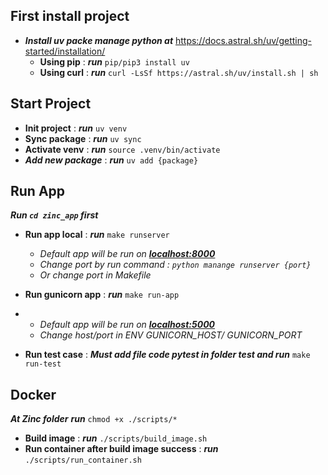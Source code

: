 ## First install project
- ***Install uv packe manage python at*** https://docs.astral.sh/uv/getting-started/installation/
  + **Using pip** : ***run*** ```pip/pip3 install uv```
  + **Using curl** : ***run*** ```curl -LsSf https://astral.sh/uv/install.sh | sh```

## Start Project
- **Init project** : ***run*** ``` uv venv ```
- **Sync package** : ***run*** ``` uv sync ```
- **Activate venv** : ***run*** ``` source .venv/bin/activate ```
- ***Add new package*** :  ***run*** ``` uv add {package} ```

## Run App
***Run ``` cd zinc_app ``` first***
- **Run app local** : ***run*** ``` make runserver ```
  
  + *Default app will be run on **<u>localhost:8000</u>***
  + *Change port by run command : ```python manange runserver {port}```*
  + *Or change port in Makefile*
  
  
- **Run gunicorn app** : ***run*** ``` make run-app ```
- 
  + *Default app will be run on **<u>localhost:5000</u>***
  + *Change host/port in ENV GUNICORN_HOST/ GUNICORN_PORT*
  
- **Run test case** : ***Must add file code pytest in folder test and run*** ``` make run-test ```

## Docker
***At Zinc folder*** ***run*** ``` chmod +x ./scripts/* ```
- **Build image** : ***run*** ``` ./scripts/build_image.sh ```
- **Run container after build image success** : ***run*** ``` ./scripts/run_container.sh ```